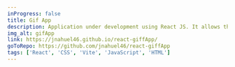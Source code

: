 ```yaml
---
inProgress: false
title: Gif App
description: Application under development using React JS. It allows the user to search gifs and displays the results on the screen, implementing some diffrents React Hooks.
img_alt: gifApp
link: https://jnahuel46.github.io/react-giffApp/
goToRepo: https://github.com/jnahuel46/react-giffApp
tags: ['React', 'CSS', 'Vite', 'JavaScript', 'HTML']
---
```

